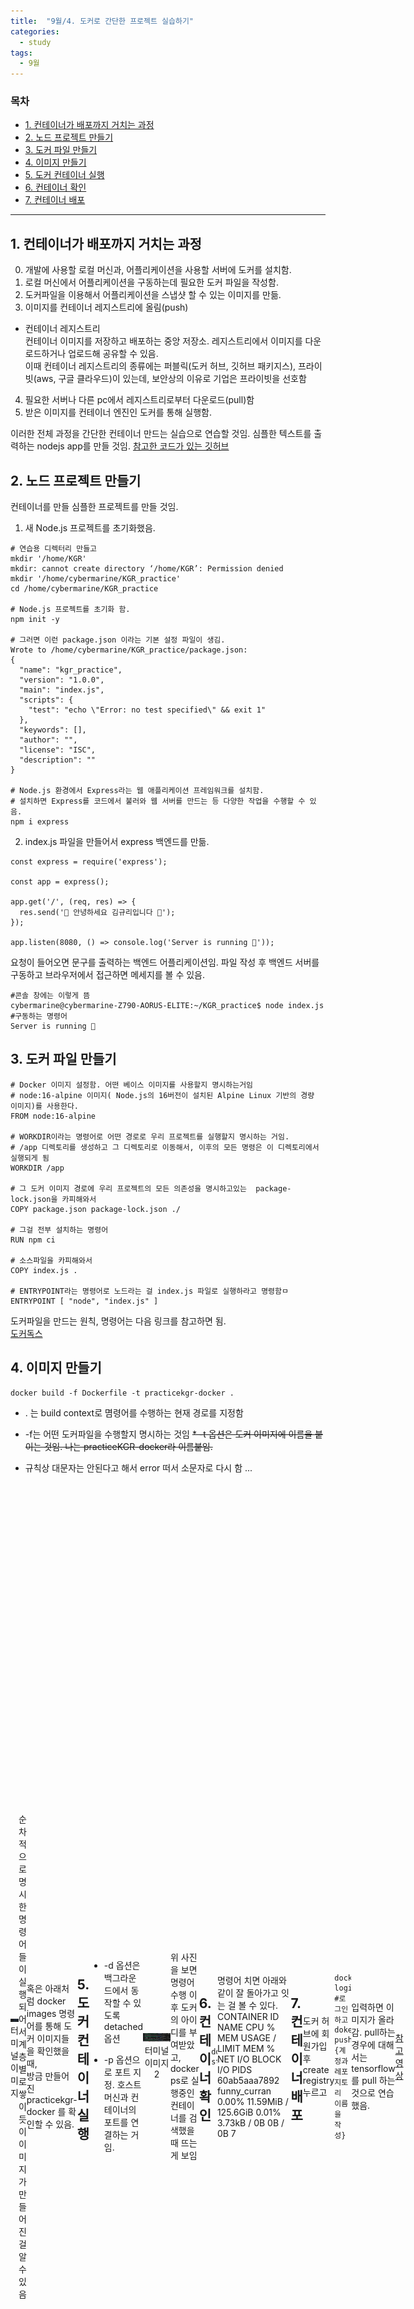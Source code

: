 ```yaml
---
title:  "9월/4. 도커로 간단한 프로젝트 실습하기"
categories:
  - study
tags:
  - 9월
---
```



### 목차
- [1. 컨테이너가 배포까지 거치는 과정](#컨테이너가-배포까지-거치는-과정)  
- [2. 노드 프로젝트 만들기](#노드-프로젝트-만들기)  
- [3. 도커 파일 만들기](#도커-파일-만들기)  
- [4. 이미지 만들기](#이미지-만들기)  
- [5. 도커 컨테이너 실행](#도커-컨테이너-실행)  
- [6. 컨테이너 확인](#컨테이너-확인)  
- [7. 컨테이너 배포](#컨테이너-배포)  

---

## <a id="컨테이너가-배포까지-거치는-과정"></a>1. 컨테이너가 배포까지 거치는 과정 

0. 개발에 사용할 로컬 머신과, 어플리케이션을 사용할 서버에 도커를 설치함.
1. 로컬 머신에서 어플리케이션을 구동하는데 필요한 도커 파일을 작성함.
2. 도커파일을 이용해서 어플리케이션을 스냅샷 할 수 있는 이미지를 만듦.
3. 이미지를 컨테이너 레지스트리에 올림(push)
- 컨테이너 레지스트리   
  컨테이너 이미지를 저장하고 배포하는 중앙 저장소. 레지스트리에서 이미지를 다운로드하거나 업로드해 공유할 수 있음.   
  이때 컨테이너 레지스트리의 종류에는 퍼블릭(도커 허브, 깃허브 패키지스), 프라이빗(aws, 구글 클라우드)이 있는데, 보안상의 이유로 기업은 프라이빗을 선호함
4. 필요한 서버나 다른 pc에서 레지스트리로부터 다운로드(pull)함
5. 받은 이미지를 컨테이너 엔진인 도커를 통해 실행함.


이러한 전체 과정을 간단한 컨테이너 만드는 실습으로 연습할 것임. 
심플한 텍스트를 출력하는 nodejs app를 만들 것임. 
[참고한 코드가 있는 깃허브](https://github.com/dream-ellie/docker-example) 

   
## <a id="노드-프로젝트-만들기"></a>2. 노드 프로젝트 만들기   
컨테이너를 만들 심플한 프로젝트를 만들 것임.   

1. 새 Node.js 프로젝트를 초기화했음.
   
```
# 연습용 디렉터리 만들고 
mkdir '/home/KGR' 
mkdir: cannot create directory ‘/home/KGR’: Permission denied
mkdir '/home/cybermarine/KGR_practice'
cd /home/cybermarine/KGR_practice

# Node.js 프로젝트를 초기화 함. 
npm init -y

# 그러면 이런 package.json 이라는 기본 설정 파일이 생김.
Wrote to /home/cybermarine/KGR_practice/package.json:
{
  "name": "kgr_practice",
  "version": "1.0.0",
  "main": "index.js",
  "scripts": {
    "test": "echo \"Error: no test specified\" && exit 1"
  },
  "keywords": [],
  "author": "",
  "license": "ISC",
  "description": ""
}

# Node.js 환경에서 Express라는 웹 애플리케이션 프레임워크를 설치함.
# 설치하면 Express를 코드에서 불러와 웹 서버를 만드는 등 다양한 작업을 수행할 수 있음.
npm i express

```


2. index.js 파일을 만들어서 express 백엔드를 만듦.
   
```
const express = require('express');

const app = express();

app.get('/', (req, res) => {
  res.send('🐳 안녕하세요 김규리입니다 🐳');
});

app.listen(8080, () => console.log('Server is running 🤖'));
```

요청이 들어오면 문구를 출력하는 백엔드 어플리케이션임. 
파일 작성 후 백엔드 서버를 구동하고 브라우저에서 접근하면 메세지를 볼 수 있음. 

```
#콘솔 창에는 이렇게 뜸
cybermarine@cybermarine-Z790-AORUS-ELITE:~/KGR_practice$ node index.js #구동하는 명령어 
Server is running 🤖
```


## <a id="도커-파일-만들기"></a>3. 도커 파일 만들기   

```
# Docker 이미지 설정함. 어떤 베이스 이미지를 사용할지 명시하는거임 
# node:16-alpine 이미지( Node.js의 16버전이 설치된 Alpine Linux 기반의 경량 이미지)를 사용한다.  
FROM node:16-alpine

# WORKDIR이라는 명령어로 어떤 경로로 우리 프로젝트를 실행할지 명시하는 거임. 
# /app 디렉토리를 생성하고 그 디렉토리로 이동해서, 이후의 모든 명령은 이 디렉토리에서 실행되게 됨 
WORKDIR /app

# 그 도커 이미지 경로에 우리 프로젝트의 모든 의존성을 명시하고있는  package-lock.json을 카피해와서 
COPY package.json package-lock.json ./

# 그걸 전부 설치하는 명령어 
RUN npm ci

# 소스파일을 카피해와서 
COPY index.js .

# ENTRYPOINT라는 명령어로 노드라는 걸 index.js 파일로 실행하라고 명령함ㅁ 
ENTRYPOINT [ "node", "index.js" ]
```


도커파일을 만드는 원칙, 명령어는 다음 링크를 참고하면 됨.    
[도커독스](https://docs.docker.com/build/building/best-practices/)   

## <a id="이미지-만들기"></a>4. 이미지 만들기

```
docker build -f Dockerfile -t practicekgr-docker .
```

* . 는 build context로 몀령어를 수행하는 현재 경로를 지정함
* -f는 어떤 도커파일을 수행할지 명시하는 것임
~~* -t 옵션은 도커 이미지에 이름을 붙이는 것임. 나는 practiceKGR-docker라 이름붙임.~~
* 규칙상 대문자는 안된다고 해서 error 떠서 소문자로 다시 함 ...

  <figure>
<style>
  .image-container {
    display: flex;
    justify-content: space-around;
    align-items: center;
  }

  .image-container figure {
    margin: 0;
    text-align: center;
    width: 100%;
  }

  .image-container img {
    width: 100%;
  }
</style>

<div class="image-container">
<figure>
    <img src="https://github.com/ctruss119/ctruss119.github.io/blob/master/practicekgr-docker.png" alt="터미널 임미지">
    <figcaption>터미널 이미지</figcaption>
  </figure>


순차적으로 명시한 명령어들이 실행되어서 계층별로 쌓이듯이 이미지가 만들어진 걸 알 수 있음 

혹은 아래처럼 docker images 명령어를 통해 도커 이미지들을 확인했을 때,    
방금 만들어진 practicekgr-docker 를 확인할 수 있음. 

```
cybermarine@cybermarine-Z790-AORUS-ELITE:~/KGR_practice$ docker images
REPOSITORY                    TAG          IMAGE ID       CREATED         SIZE
practicekgr-docker            latest       6b8cd5d3161c   3 minutes ago   123MB
flux-app                      latest       1e722932065d   39 hours ago    18.8GB
python                        latest       ea2ebd905ab2   2 weeks ago     1.01GB
python                        3.8-slim     5af70b71c63a   2 weeks ago     125MB
gcr.io/k8s-minikube/kicbase   v0.0.45      aeed0e1d4642   3 weeks ago     1.28GB
nvcr.io/nvidia/pytorch        24.08-py3    c4c51e501ca9   5 weeks ago     20.4GB
tensorflow/tensorflow         latest-gpu   30369aa97d26   2 months ago    7.4GB
tensorflow/tensorflow         latest       8f6e945a1a52   2 months ago    1.86GB
nvcr.io/nvidia/pytorch        24.07-py3    50c3221ab3e0   2 months ago    20.2GB
nvcr.io/nvidia/pytorch        24.05-py3    d936dd218d4f   4 months ago    18.8GB
hello-world                   latest       d2c94e258dcb   17 months ago   13.3kB
docker/getting-started        latest       3e4394f6b72f   21 months ago   47MB
fluxcd/flux                   1.25.4       f68a26e40805   2 years ago     254MB
```


## <a id="도커-컨테이너-실행"></a>5. 도커 컨테이너 실행

```
docker run -d -p 8080:8080 practicekgr-docker
```

* -d 옵션은 백그라운드에서 동작할 수 있도록 detached 옵션
* -p 옵션으로 포트 지정. 호스트 머신과 컨테이너의 포트를 연결하는 거임.

  <figure>



<style>
  .image-container {
    display: flex;
    justify-content: space-around;
    align-items: center;
  }

  .image-container figure {
    margin: 0;
    text-align: center;
    width: 100%;
  }

  .image-container img {
    width: 100%;
  }
</style>

<div class="image-container">
<figure>
    <img src="https://github.com/ctruss119/ctruss119.github.io/blob/master/assets/img/practicedockerps.png" alt="터미널 임미지2">
    <figcaption>터미널 이미지2</figcaption>
  </figure>

위 사진을 보면 명령어 수행 이후 도커의 아이디를 부여받았고,    
docker ps로 실행중인 컨테이너를 검색했을 때 뜨는 게 보임

## <a id="컨테이너-확인"></a>6. 컨테이너 확인

```
docker states
```

명령어 치면 아래와 같이 잘 돌아가고 잇는 걸 볼 수 있다.  
CONTAINER ID   NAME           CPU %     MEM USAGE / LIMIT     MEM %     NET I/O       BLOCK I/O   PIDS
60ab5aaa7892   funny_curran   0.00%     11.59MiB / 125.6GiB   0.01%     3.73kB / 0B   0B / 0B     7


## <a id="컨테이너-배포"></a>7. 컨테이너 배포 

도커 허브에 회원가입 후 create registry 누르고 

```
docker login  #로그인하고
doker push {계정과 레포지토리 이름을 작성}
```

입력하면 이미지가 올라감.
pull하는 경우에 대해서는 tensorflow를 pull 하는 것으로 연습했음. 

-----------------------------------------------------------------------
[참고영상](https://www.youtube.com/watch?v=LXJhA3VWXFA&t=146s)

